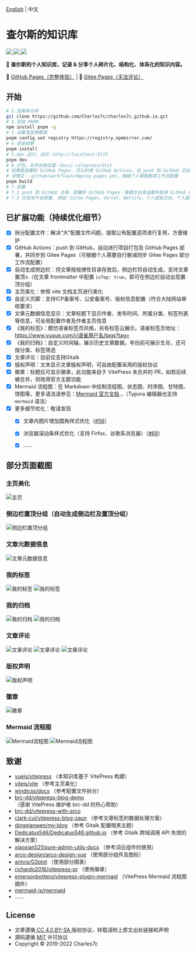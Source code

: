 [English](./README.en.md) | 中文

# 查尔斯的知识库

<a href="http://creativecommons.org/licenses/by-sa/4.0/" target="_blank">
    <img src="https://img.shields.io/badge/文章%20License-CC%204.0%20BY--SA-blue.svg">
</a>
<a href="https://github.com/Charles7c/charles7c.github.io/blob/main/LICENSE" target="_blank">
    <img src="https://img.shields.io/badge/源码%20License-MIT-blue.svg">
</a>
<a href="https://github.com/Charles7c/charles7c.github.io/actions/workflows/deploy-pages.yml" target="_blank">
    <img src="https://github.com/Charles7c/charles7c.github.io/actions/workflows/deploy-pages.yml/badge.svg">
</a>


📝 **查尔斯的个人知识库，记录 & 分享个人碎片化、结构化、体系化的知识内容。** 

🐢 [GitHub Pages（完整体验）](https://blog.charles7c.top) | 🐇 [Gitee Pages（无法评论）](https://charles7c.gitee.io)

## 开始

```bash
# 1.克隆本仓库
git clone https://github.com/Charles7c/charles7c.github.io.git
# 2.安装 PNPM
npm install pnpm -g
# 3.设置淘宝镜像源
pnpm config set registry https://registry.npmmirror.com/
# 4.安装依赖
pnpm install
# 5.dev 运行，访问：http://localhost:5173
pnpm dev
# 6.打包，文件存放位置：docs/.vitepress/dist
# 如果是部署到 GitHub Pages，可以利用 GitHub Actions，在 push 到 GitHub 后自动部署打包
# 详情见：.github/workflows/deploy-pages.yml，根据个人需要删减工作流配置
pnpm build
# 7.部署
# 7.1 push 到 GitHub 仓库，部署到 GitHub Pages：需要在仓库设置中启用 GitHub Pages（本仓库采用此种部署方式）
# 7.2 在其他平台部署, 例如：Gitee Pages、Vercel、Netlify、个人虚拟主机、个人服务器等
```

## 已扩展功能（持续优化细节）

- [x] 拆分配置文件：解决“大”配置文件问题，提取公有配置选项进行复用，方便维护
- [x] GitHub Actions：push 到 GitHub，自动进行项目打包及 GitHub Pages 部署，并同步到 Gitee Pages（可根据个人需要自行删减同步 Gitee Pages 部分工作流配置）
- [x] 自动生成侧边栏：将文章按规律性目录存放后，侧边栏将自动生成，支持文章置顶🔝（在文章 frontmatter 中配置 `isTop: true`，即可在侧边栏自动出现置顶分组）
- [x] 主页美化：参照 vite 文档主页进行美化
- [x] 自定义页脚：支持ICP备案号、公安备案号、版权信息配置（符合大陆网站审核要求）
- [x] 文章元数据信息显示：文章标题下显示作者、发布时间、所属分类、标签列表等信息，可全局配置作者及作者主页信息
- [x] 《我的标签》：模仿语雀标签页风格，另有标签云展示。语雀标签页地址：https://www.yuque.com/r/语雀用户名/tags?tag=
- [x] 《我的归档》：自定义时间轴，展示历史文章数据。年份前可展示生肖，还可按分类、标签筛选
- [x] 文章评论：目前仅支持Gitalk
- [x] 版权声明：文末显示文章版权声明，可自由配置采用的版权协议
- [x] 徽章：标题后可显示徽章，此功能来自于 VitePress 未合并的 PR，如若后续被合并，则改用官方主题功能
- [x] Mermaid 流程图：在 Markdown 中绘制流程图、状态图、时序图、甘特图、饼图等，更多语法请参见：[Mermaid 官方文档](https://github.com/mermaid-js/mermaid/blob/develop/README.zh-CN.md) 。（Typora 编辑器也支持 `mermaid` 语法）
- [x] 更多细节优化：敬请发现
  - [x] 文章内图片增加圆角样式优化（[#56](https://github.com/Charles7c/charles7c.github.io/issues/56)）
  - [x] 浏览器滚动条样式优化（支持 Firfox、谷歌系浏览器）（[#69](https://github.com/Charles7c/charles7c.github.io/pull/69)）
  - [x] ......


## 部分页面截图

### 主页美化

![主页](./docs/public/screenshot/主页.png)

### 侧边栏置顶分组（自动生成侧边栏及置顶分组）

![侧边栏置顶分组](./docs/public/screenshot/侧边栏置顶分组.png)

### 文章元数据信息

![文章元数据信息](./docs/public/screenshot/文章元数据信息.png)

### 我的标签

![我的标签](./docs/public/screenshot/我的标签1.png)
![我的标签](./docs/public/screenshot/我的标签2.png)

### 我的归档

![我的归档](./docs/public/screenshot/我的归档1.png)
![我的归档](./docs/public/screenshot/我的归档2.png)

### 文章评论

![文章评论](./docs/public/screenshot/文章评论1.png)
![文章评论](./docs/public/screenshot/文章评论2.png)
![文章评论](./docs/public/screenshot/文章评论3.png)

### 版权声明

![版权声明](./docs/public/screenshot/版权声明.png)

### 徽章

![徽章](./docs/public/screenshot/徽章.png)

### Mermaid 流程图

![Mermaid流程图](./docs/public/screenshot/Mermaid流程图1.png)
![Mermaid流程图](./docs/public/screenshot/Mermaid流程图2.png)

## 致谢

- [vuejs/vitepress](https://github.com/vuejs/vitepress) （本知识库基于 VitePress 构建）
- [vitejs/vite](https://github.com/vitejs/vite) （参考主页美化）
- [windicss/docs](https://github.com/windicss/docs) （参考配置文件拆分）
- [brc-dd/vitepress-blog-demo](https://github.com/brc-dd/vitepress-blog-demo) （感谢 VitePress 维护者 brc-dd 的热心帮助）
- [brc-dd/vitepress-with-arco](https://github.com/brc-dd/vitepress-with-arco) 
- [clark-cui/vitepress-blog-zaun](https://github.com/clark-cui/vitepress-blog-zaun) （参考文章标签的数据处理方案）
- [dingqianwen/my-blog](https://github.com/dingqianwen/my-blog) （参考 Gitalk 配置暗黑主题）
- [Dedicatus546/Dedicatus546.github.io](https://github.com/Dedicatus546/Dedicatus546.github.io) （参考 Gitalk 跨域调用 API 失效的解决方案）
- [xiaoxian521/pure-admin-utils-docs](https://github.com/xiaoxian521/pure-admin-utils-docs) （参考词云组件的使用）
- [arco-design/arco-design-vue](https://github.com/arco-design/arco-design-vue) （使用部分组件及图标）
- [antvis/G2plot](https://github.com/antvis/G2plot) （使用部分图表）
- [richardo2016/vitepress-pr](https://github.com/vuejs/vitepress/pull/1134) （使用徽章）
- [emersonbottero/vitepress-plugin-mermaid](https://github.com/emersonbottero/vitepress-plugin-mermaid) （VitePress Mermaid 流程图插件）
- [mermaid-js/mermaid](https://github.com/mermaid-js/mermaid/blob/develop/README.zh-CN.md)
- ......

## License

- 文章遵循[ CC 4.0 BY-SA ](http://creativecommons.org/licenses/by-sa/4.0/)版权协议，转载请附上原文出处链接和声明
- 源码遵循 [MIT](https://github.com/Charles7c/charles7c.github.io/blob/main/LICENSE) 许可协议
- Copyright © 2019-2022 Charles7c
